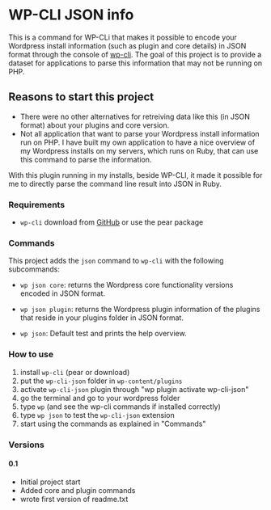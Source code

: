 # WP-CLI JSON info

This is a command for WP-CLi that makes it possible to encode your Wordpress install information (such as plugin and core details) in JSON format through the console of [wp-cli](https://github.com/wp-cli/wp-cli). The goal of this project is to provide a dataset for applications to parse this information that may not be running on PHP.



## Reasons to start this project

* There were no other alternatives for retreiving data like this (in JSON format) about your plugins and core version.
* Not all application that want to parse your Wordpress install information run on PHP. I have built my own application to have a nice overview of my Wordpress installs on my servers, which runs on Ruby, that can use this command to parse the information.

With this plugin running in my installs, beside WP-CLI, it made it possible for me to directly parse the command line result into JSON in Ruby.



### Requirements

* `wp-cli` download from [GitHub](http://github.com/wp-cli/wp-cli/) or use the pear package



### Commands

This project adds the `json` command to `wp-cli` with the following subcommands:
  
* `wp json core`: returns the Wordpress core functionality versions encoded in JSON format.

* `wp json plugin`: returns the Wordpress plugin information of the plugins that reside in your plugins folder in JSON format.
    
* `wp json`: Default test and prints the help overview.



### How to use

1. install `wp-cli` (pear or download)
2. put the `wp-cli-json` folder in `wp-content/plugins`
3. activate `wp-cli-json` plugin through "wp plugin activate wp-cli-json"
4. go the terminal and go to your wordpress folder
5. type `wp` (and see the wp-cli commands if installed correctly)
6. type `wp json` to test the `wp-cli-json` extension
7. start using the commands as explained in "Commands"

### Versions

#### 0.1

* Initial project start
* Added core and plugin commands
* wrote first version of readme.txt
